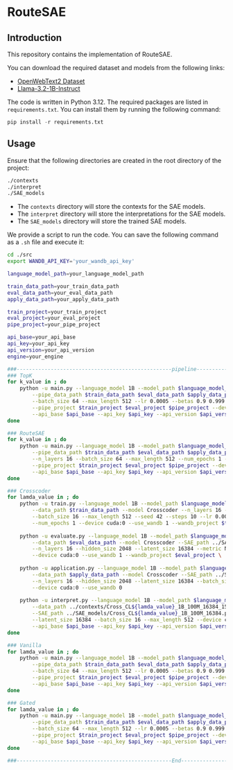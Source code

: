 # RouteSAE
## Introduction
This repository contains the implementation of RouteSAE.

You can download the required dataset and models from the following links:

- [OpenWebText2 Dataset](https://huggingface.co/datasets/segyges/OpenWebText2)
- [Llama-3.2-1B-Instruct](https://huggingface.co/meta-llama/Llama-3.2-1B-Instruct)


The code is written in Python 3.12. The required packages are listed in `requirements.txt`. You can install them by running the following command:

```python
pip install -r requirements.txt
```

## Usage
Ensure that the following directories are created in the root directory of the project:
```bash
./contexts
./interpret
./SAE_models
```
- The `contexts` directory will store the contexts for the SAE models. 
- The `interpret` directory will store the interpretations for the SAE models. 
- The `SAE_models` directory will store the trained SAE models.


We provide a script to run the code. You can save the following command as a `.sh` file and execute it:

```bash
cd ./src
export WANDB_API_KEY='your_wandb_api_key'

language_model_path=your_language_model_path

train_data_path=your_train_data_path
eval_data_path=your_eval_data_path
apply_data_path=your_apply_data_path

train_project=your_train_project
eval_project=your_eval_project
pipe_project=your_pipe_project

api_base=your_api_base
api_key=your_api_key
api_version=your_api_version
engine=your_engine

###--------------------------------------------------pipeline--------------------------------------------------
### TopK
for k_value in ; do
    python -u main.py --language_model 1B --model_path $language_model_path --hidden_size 2048 \
        --pipe_data_path $train_data_path $eval_data_path $apply_data_path --model TopK --layer 12 --latent_size 16384 \
        --batch_size 64 --max_length 512 --lr 0.0005 --betas 0.9 0.999 --num_epochs 1 --seed 42 --steps 10 --use_wandb 1 \
        --pipe_project $train_project $eval_project $pipe_project --device cuda:0 --k $k_value \
        --api_base $api_base --api_key $api_key --api_version $api_version --engine $engine 
done

### RouteSAE
for k_value in ; do
    python -u main.py --language_model 1B --model_path $language_model_path --hidden_size 2048 \
        --pipe_data_path $train_data_path $eval_data_path $apply_data_path --model RouteSAE --latent_size 16384 \
        --n_layers 16 --batch_size 64 --max_length 512 --num_epochs 1 --seed 42 --lr 0.0005 --betas 0.9 0.999 --steps 10 \
        --pipe_project $train_project $eval_project $pipe_project --device cuda:0 --use_wandb 1 --aggre sum --routing hard \
        --api_base $api_base --api_key $api_key --api_version $api_version --engine $engine --k $k_value
done

### Crosscoder
for lamda_value in ; do
    python -u train.py --language_model 1B --model_path $language_model_path \
        --data_path $train_data_path --model Crosscoder --n_layers 16 --hidden_size 2048 --latent_size 16384 \
        --batch_size 16 --max_length 512 --seed 42 --steps 10 --lr 0.0005 --betas 0.9 0.999 \
        --num_epochs 1 --device cuda:0 --use_wandb 1 --wandb_project $train_project --lamda $lamda_value \
        
    python -u evaluate.py --language_model 1B --model_path $language_model_path \
        --data_path $eval_data_path --model Crosscoder --SAE_path ../SAE_models/Cross_CL${lamda_value}_1B_100M_16384.pt \
        --n_layers 16 --hidden_size 2048 --latent_size 16384 --metric NormMSE --batch_size 16 --max_length 512 \
        --device cuda:0 --use_wandb 1 --wandb_project $eval_project \
    
    python -u application.py --language_model 1B --model_path $language_model_path \
        --data_path $apply_data_path --model Crosscoder --SAE_path ../SAE_models/Cross_CL${lamda_value}_1B_100M_16384.pt \
        --n_layers 16 --hidden_size 2048 --latent_size 16384 --batch_size 16 --max_length 512 \
        --device cuda:0 --use_wandb 0
    
    python -u interpret.py --language_model 1B --model_path $language_model_path \
        --data_path ../contexts/Cross_CL${lamda_value}_1B_100M_16384_15.json --model Crosscoder \
        --SAE_path ../SAE_models/Cross_CL${lamda_value}_1B_100M_16384.pt --n_layers 16 --hidden_size 2048 \
        --latent_size 16384 --batch_size 16 --max_length 512 --device cuda:0 --use_wandb 0 \
        --api_base $api_base --api_key $api_key --api_version $api_version --engine $engine 
done  

### Vanilla
for lamda_value in ; do
    python -u main.py --language_model 1B --model_path $language_model_path --hidden_size 2048 \
        --pipe_data_path $train_data_path $eval_data_path $apply_data_path --model Vanilla --layer 12 --latent_size 16384 \
        --batch_size 64 --max_length 512 --lr 0.0005 --betas 0.9 0.999 --num_epochs 1 --seed 42 --steps 10 --use_wandb 1 \
        --pipe_project $train_project $eval_project $pipe_project --device cuda:0 --lamda $lamda_value \
        --api_base $api_base --api_key $api_key --api_version $api_version --engine $engine 
done 

### Gated
for lamda_value in ; do
    python -u main.py --language_model 1B --model_path $language_model_path --hidden_size 2048 \
        --pipe_data_path $train_data_path $eval_data_path $apply_data_path --model Gated --layer 12 --latent_size 16384 \
        --batch_size 64 --max_length 512 --lr 0.0005 --betas 0.9 0.999 --num_epochs 1 --seed 42 --steps 10 --use_wandb 1 \
        --pipe_project $train_project $eval_project $pipe_project --device cuda:0 --lamda $lamda_value \
        --api_base $api_base --api_key $api_key --api_version $api_version --engine $engine 
done 

###--------------------------------------------------End--------------------------------------------------
```



